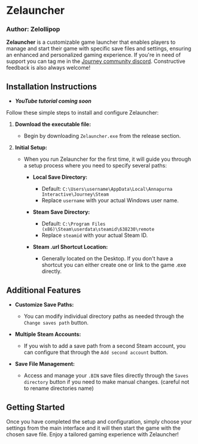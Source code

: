 # Zelauncher

### Author: Zelollipop

**Zelauncher** is a customizable game launcher that enables players to manage and start their game with specific save files and settings, ensuring an enhanced and personalized gaming experience. If you're in need of support you can tag me in the [Journey community discord](https://discord.gg/Dbgr6EurFb). Constructive feedback is also always welcome!

## Installation Instructions

- ***YouTube tutorial coming soon***

Follow these simple steps to install and configure Zelauncher:

1. **Download the executable file:**
   - Begin by downloading `Zelauncher.exe` from the release section.

2. **Initial Setup:**
   - When you run Zelauncher for the first time, it will guide you through a setup process where you need to specify several paths:
   
     - **Local Save Directory:**
       - Default: `C:\Users\username\AppData\Local\Annapurna Interactive\Journey\Steam`
       - Replace `username` with your actual Windows user name.
     
     - **Steam Save Directory:**
       - Default: `C:\Program Files (x86)\Steam\userdata\steamid\638230\remote`
       - Replace `steamid` with your actual Steam ID.
     
     - **Steam .url Shortcut Location:**
       - Generally located on the Desktop. If you don't have a shortcut you can either create one or link to the game .exe directly.

## Additional Features

- **Customize Save Paths:**
  - You can modify individual directory paths as needed through the `Change saves path` button.
  
- **Multiple Steam Accounts:**
  - If you wish to add a save path from a second Steam account, you can configure that through the `Add second account` button.
  
- **Save File Management:**
  - Access and manage your `.BIN` save files directly through the `Saves directory` button if you need to make manual changes. (careful not to rename directories name)

## Getting Started

Once you have completed the setup and configuration, simply choose your settings from the main interface and it will then start the game with the chosen save file. Enjoy a tailored gaming experience with Zelauncher!
